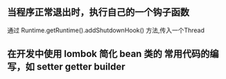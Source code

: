 ## 当程序正常退出时，执行自己的一个钩子函数

通过 Runtime.getRuntime().addShutdownHook() 方法,传入一个Thread 

## 在开发中使用 lombok 简化 bean 类的 常用代码的编写，如 setter getter builder